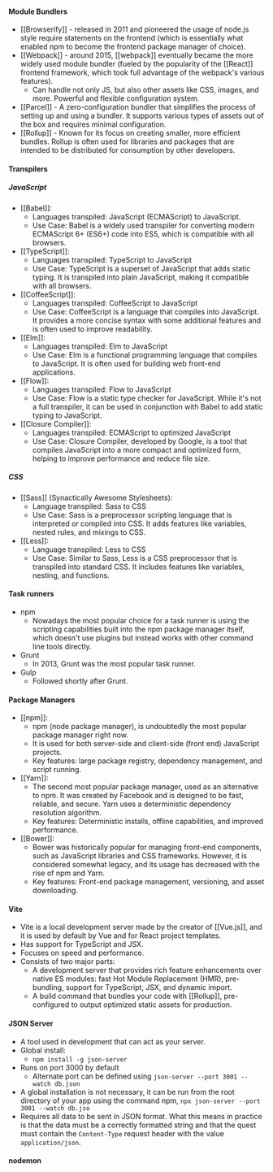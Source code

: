 
#### Module Bundlers
- [[Browserify]] - released in 2011 and pioneered the usage of node.js style require statements on the frontend (which is essentially what enabled npm to become the frontend package manager of choice).
- [[Webpack]] - around 2015, [[webpack]] eventually became the more widely used module bundler (fueled by the popularity of the [[React]] frontend framework, which took full advantage of the webpack's various features).
	- Can handle not only JS, but also other assets like CSS, images, and more. Powerful and flexible configuration system.
- [[Parcel]] - A zero-configuration bundler that simplifies the process of setting up and using a bundler. It supports various types of assets out of the box and requires minimal configuration.
- [[Rollup]] - Known for its focus on creating smaller, more efficient bundles. Rollup is often used for libraries and packages that are intended to be distributed for consumption by other developers.

#### Transpilers

##### JavaScript
- [[Babel]]:
	- Languages transpiled: JavaScript (ECMAScript) to JavaScript.
	- Use Case: Babel is a widely used transpiler for converting modern ECMAScript 6+ (ES6+) code into ES5, which is compatible with all browsers.
- [[TypeScript]]:
	- Languages transpiled: TypeScript to JavaScript
	- Use Case: TypeScript is a superset of JavaScript that adds static typing. It is transpiled into plain JavaScript, making it compatible with all browsers.
- [[CoffeeScript]]:
	- Languages transpiled: CoffeeScript to JavaScript
	- Use Case: CoffeeScript is a language that compiles into JavaScript. It provides a more concise syntax with some additional features and is often used to improve readability.
- [[Elm]]:
	- Languages transpiled: Elm to JavaScript
	- Use Case: Elm is a functional programming language that compiles to JavaScript. It is often used for building web front-end applications.
- [[Flow]]:
	- Languages transpiled: Flow to JavaScript
	- Use Case: Flow is a static type checker for JavaScript. While it's not a full transpiler, it can be used in conjunction with Babel to add static typing to JavaScript.
- [[Closure Compiler]]:
	- Languages transpiled: ECMAScript to optimized JavaScript
	- Use Case: Closure Compiler, developed by Google, is a tool that compiles JavaScript into a more compact and optimized form, helping to improve performance and reduce file size.

##### CSS
- [[Sass]] (Synactically Awesome Stylesheets):
	- Language transpiled: Sass to CSS
	- Use Case: Sass is a preprocessor scripting language that is interpreted or compiled into CSS. It adds features like variables, nested rules, and mixings to CSS.
- [[Less]]:
	- Language transpiled: Less to CSS
	- Use Case: Similar to Sass, Less is a CSS preprocessor that is transpiled into standard CSS. It includes features like variables, nesting, and functions.

#### Task runners
- npm
	- Nowadays the most popular choice for a task runner is using the scripting capabilities built into the npm package manager itself, which doesn't use plugins but instead works with other command line tools directly.
- Grunt
	- In 2013, Grunt was the most popular task runner.
- Gulp
	- Followed shortly after Grunt.

#### Package Managers
- [[npm]]:
	- npm (node package manager), is undoubtedly the most popular package manager right now.
	- It is used for both server-side and client-side (front end) JavaScript projects.
	- Key features: large package registry, dependency management, and script running.
- [[Yarn]]:
	- The second most popular package manager, used as an alternative to npm. It was created by Facebook and is designed to be fast, reliable, and secure. Yarn uses a deterministic dependency resolution algorithm.
	- Key features: Deterministic installs, offline capabilities, and improved performance.
- [[Bower]]:
	- Bower was historically popular for managing front-end components, such as JavaScript libraries and CSS frameworks. However, it is considered somewhat legacy, and its usage has decreased with the rise of npm and Yarn.
	- Key features: Front-end package management, versioning, and asset downloading.

#### Vite
- Vite is a local development server made by the creator of [[Vue.js]], and it is used by default by Vue and for React project templates.
- Has support for TypeScript and JSX.
- Focuses on speed and performance.
- Consists of two major parts:
	- A development server that provides rich feature enhancements over native ES modules: fast Hot Module Replacement (HMR), pre-bundling, support for TypeScript, JSX, and dynamic import.
	- A build command that bundles your code with [[Rollup]], pre-configured to output optimized static assets for production.


#### JSON Server
- A tool used in development that can act as your server.
- Global install:
	- `npm install -g json-server`
- Runs on port 3000 by default
	- Alternate port can be defined using `json-server --port 3001 --watch db.json`
- A global installation is not necessary, it can be run from the root directory of your app using the command npm, `npx json-server --port 3001 --watch db.jso`
- Requires all data to be sent in JSON format. What this means in practice is that the data must be a correctly formatted string and that the quest must contain the `Content-Type` request header with the value `application/json`.


#### nodemon
